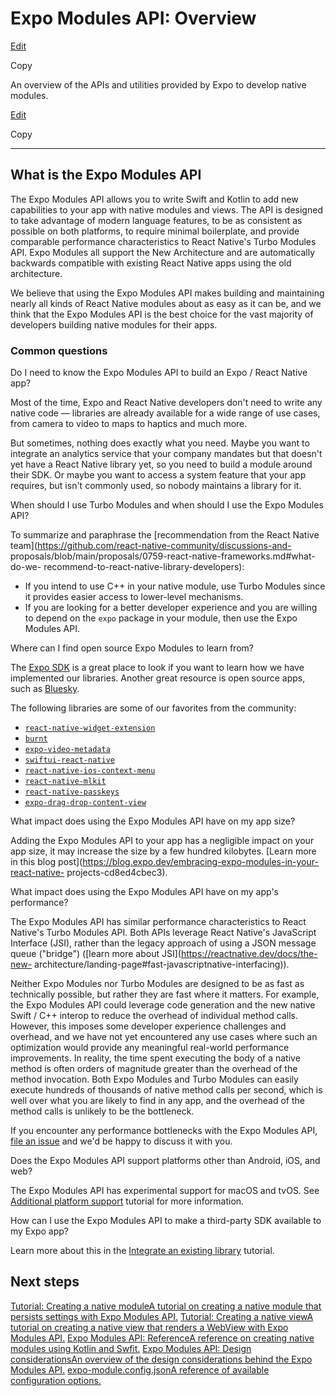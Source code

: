 # Expo Modules API: Overview

[Edit](https://github.com/expo/expo/edit/main/docs/pages/modules/overview.mdx)

Copy

An overview of the APIs and utilities provided by Expo to develop native
modules.

[Edit](https://github.com/expo/expo/edit/main/docs/pages/modules/overview.mdx)

Copy

* * *

## What is the Expo Modules API

The Expo Modules API allows you to write Swift and Kotlin to add new
capabilities to your app with native modules and views. The API is designed to
take advantage of modern language features, to be as consistent as possible on
both platforms, to require minimal boilerplate, and provide comparable
performance characteristics to React Native's Turbo Modules API. Expo Modules
all support the New Architecture and are automatically backwards compatible
with existing React Native apps using the old architecture.

We believe that using the Expo Modules API makes building and maintaining
nearly all kinds of React Native modules about as easy as it can be, and we
think that the Expo Modules API is the best choice for the vast majority of
developers building native modules for their apps.

### Common questions

Do I need to know the Expo Modules API to build an Expo / React Native app?

Most of the time, Expo and React Native developers don't need to write any
native code — libraries are already available for a wide range of use cases,
from camera to video to maps to haptics and much more.

But sometimes, nothing does exactly what you need. Maybe you want to integrate
an analytics service that your company mandates but that doesn't yet have a
React Native library yet, so you need to build a module around their SDK. Or
maybe you want to access a system feature that your app requires, but isn't
commonly used, so nobody maintains a library for it.

When should I use Turbo Modules and when should I use the Expo Modules API?

To summarize and paraphrase the [recommendation from the React Native
team](https://github.com/react-native-community/discussions-and-
proposals/blob/main/proposals/0759-react-native-frameworks.md#what-do-we-
recommend-to-react-native-library-developers):

  * If you intend to use C++ in your native module, use Turbo Modules since it provides easier access to lower-level mechanisms.
  * If you are looking for a better developer experience and you are willing to depend on the `expo` package in your module, then use the Expo Modules API.

Where can I find open source Expo Modules to learn from?

The [Expo SDK](https://github.com/expo/expo/tree/main/packages) is a great
place to look if you want to learn how we have implemented our libraries.
Another great resource is open source apps, such as
[Bluesky](https://github.com/bluesky-social/social-app/tree/main/modules).

The following libraries are some of our favorites from the community:

  * [`react-native-widget-extension`](https://github.com/bndkt/react-native-widget-extension)
  * [`burnt`](https://github.com/nandorojo/burnt)
  * [`expo-video-metadata`](https://github.com/hirbod/expo-video-metadata)
  * [`swiftui-react-native`](https://github.com/andrew-levy/swiftui-react-native)
  * [`react-native-ios-context-menu`](https://github.com/dominicstop/react-native-ios-context-menu)
  * [`react-native-mlkit`](https://github.com/infinitered/react-native-mlkit)
  * [`react-native-passkeys`](https://github.com/peterferguson/react-native-passkeys)
  * [`expo-drag-drop-content-view`](https://github.com/AlirezaHadjar/expo-drag-drop-content-view)

What impact does using the Expo Modules API have on my app size?

Adding the Expo Modules API to your app has a negligible impact on your app
size, it may increase the size by a few hundred kilobytes. [Learn more in this
blog post](https://blog.expo.dev/embracing-expo-modules-in-your-react-native-
projects-cd8ed4cbec3).

What impact does using the Expo Modules API have on my app's performance?

The Expo Modules API has similar performance characteristics to React Native's
Turbo Modules API. Both APIs leverage React Native's JavaScript Interface
(JSI), rather than the legacy approach of using a JSON message queue
("bridge") ([learn more about JSI](https://reactnative.dev/docs/the-new-
architecture/landing-page#fast-javascriptnative-interfacing)).

Neither Expo Modules nor Turbo Modules are designed to be as fast as
technically possible, but rather they are fast where it matters. For example,
the Expo Modules API could leverage code generation and the new native Swift /
C++ interop to reduce the overhead of individual method calls. However, this
imposes some developer experience challenges and overhead, and we have not yet
encountered any use cases where such an optimization would provide any
meaningful real-world performance improvements. In reality, the time spent
executing the body of a native method is often orders of magnitude greater
than the overhead of the method invocation. Both Expo Modules and Turbo
Modules can easily execute hundreds of thousands of native method calls per
second, which is well over what you are likely to find in any app, and the
overhead of the method calls is unlikely to be the bottleneck.

If you encounter any performance bottlenecks with the Expo Modules API, [file
an issue](https://github.com/expo/expo/issues/new/choose) and we'd be happy to
discuss it with you.

Does the Expo Modules API support platforms other than Android, iOS, and web?

The Expo Modules API has experimental support for macOS and tvOS. See
[Additional platform support](/modules/additional-platform-support) tutorial
for more information.

How can I use the Expo Modules API to make a third-party SDK available to my
Expo app?

Learn more about this in the [Integrate an existing
library](/modules/existing-library) tutorial.

## Next steps

[Tutorial: Creating a native moduleA tutorial on creating a native module that
persists settings with Expo Modules API.](/modules/native-module-tutorial)
[Tutorial: Creating a native viewA tutorial on creating a native view that
renders a WebView with Expo Modules API.](/modules/native-view-tutorial) [Expo
Modules API: ReferenceA reference on creating native modules using Kotlin and
Swfit.](/modules/module-api) [Expo Modules API: Design considerationsAn
overview of the design considerations behind the Expo Modules
API.](/modules/design) [expo-module.config.jsonA reference of available
configuration options.](/modules/module-config)

